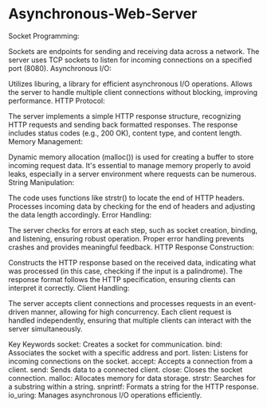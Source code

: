 # Asynchronous-Web-Server

Socket Programming:

Sockets are endpoints for sending and receiving data across a network.
The server uses TCP sockets to listen for incoming connections on a specified port (8080).
Asynchronous I/O:

Utilizes liburing, a library for efficient asynchronous I/O operations.
Allows the server to handle multiple client connections without blocking, improving performance.
HTTP Protocol:

The server implements a simple HTTP response structure, recognizing HTTP requests and sending back formatted responses.
The response includes status codes (e.g., 200 OK), content type, and content length.
Memory Management:

Dynamic memory allocation (malloc()) is used for creating a buffer to store incoming request data.
It's essential to manage memory properly to avoid leaks, especially in a server environment where requests can be numerous.
String Manipulation:

The code uses functions like strstr() to locate the end of HTTP headers.
Processes incoming data by checking for the end of headers and adjusting the data length accordingly.
Error Handling:

The server checks for errors at each step, such as socket creation, binding, and listening, ensuring robust operation.
Proper error handling prevents crashes and provides meaningful feedback.
HTTP Response Construction:

Constructs the HTTP response based on the received data, indicating what was processed (in this case, checking if the input is a palindrome).
The response format follows the HTTP specification, ensuring clients can interpret it correctly.
Client Handling:

The server accepts client connections and processes requests in an event-driven manner, allowing for high concurrency.
Each client request is handled independently, ensuring that multiple clients can interact with the server simultaneously.

Key Keywords
socket: Creates a socket for communication.
bind: Associates the socket with a specific address and port.
listen: Listens for incoming connections on the socket.
accept: Accepts a connection from a client.
send: Sends data to a connected client.
close: Closes the socket connection.
malloc: Allocates memory for data storage.
strstr: Searches for a substring within a string.
snprintf: Formats a string for the HTTP response.
io_uring: Manages asynchronous I/O operations efficiently.
